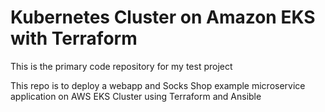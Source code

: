 # Kubernetes Cluster on Amazon EKS with Terraform

This is the primary code repository for my test project

This repo is to deploy a webapp and Socks Shop example microservice application on AWS EKS Cluster using Terraform and Ansible


